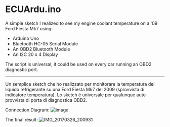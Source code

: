 # ECUArdu.ino
A simple sketch I realized to see my engine coolant temperature on a '09 Ford Fiesta Mk7 using:
- Arduino Uno
- Bluetooth HC-05 Serial Module
- An OBD2 Bluetooth Module
- An I2C 20 x 4 Display

The script is universal, it could be used on every car running an OBD2 diagnostic port.

-----------------------------------------------------------------------------------------------------

Un semplice sketch che ho realizzato per monitorare la temperatura del liquido refrigerante su una Ford Fiesta Mk7 del 2009 (sprovvista di indicatore temperatura).
Lo sketch è universale per qualunque auto provvista di porta di diagnostica OBD2.

Connection Diagram:
![image](https://user-images.githubusercontent.com/65445719/157099476-2dd856e9-3c0d-4fc2-bc7f-e06f3da71e77.png)


The final result:
![IMG_20170326_200931](https://user-images.githubusercontent.com/65445719/144613572-134b4298-65e3-4628-bfb6-e6ec2c88a7d9.jpg)
